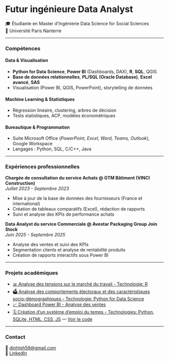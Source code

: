 # Futur ingénieure Data Analyst 

🎓 Étudiante en Master d'Ingénierie Data Science for Social Sciences  
🏫 Université Paris Nanterre

---
### Compétences
#### Data & Visualisation
- **Python for Data Science**, **Power BI** (Dashboards, DAX), **R**, **SQL**, QGIS  
- **Base de données relationnelles**, **PL/SQL (Oracle Database)**, **Excel avancé**, **SAS**  
- Visualisation (Power BI, QGIS, PowerPoint), storytelling de données

#### Machine Learning & Statistiques
- Régression linéaire, clustering, arbres de décision  
- Tests statistiques, ACP, modèles économétriques

#### Bureautique & Programmation
- Suite Microsoft Office (*PowerPoint, Excel, Word, Teams, Outlook*), Google Workspace  
- Langages : Python, SQL, C/C++, Java

---

### Expériences professionnelles

**Chargée de consultation du service Achats @ GTM Bâtiment (VINCI Construction)**  
_Juillet 2023 - Septembre 2023_

- Mise à jour de la base de données des fournisseurs (France et international)  
- Création de tableaux comparatifs (Excel), rédaction de rapports  
- Suivi et analyse des KPIs de performance achats  

**Data Analyst du service Commerciale @ Avestar Packaging Group Join Stock**  
_Juin 2025 - Septembre 2025_

- Analyse des ventes et suivi des KPIs  
- Segmentation clients et analyse de rentabilité produits  
- Création de rapports interactifs sous Power BI  

---

### Projets académiques

- [📊 Analyse des tensions sur le marché du travail - Technologie: R](https://github.com/Giahann21/projet-data-r)
- [🗳️ Analyse des comportements électoraux et des caractéristiques socio-démographiques - Technologie: Python for Data Science](https://github.com/Giahann21/projet-data-python)
- [📈 Dashboard Power BI - Analyse des ventes](./Analyse%20des%20ventes.pdf) 
- [🗓️ Création d’un système d’emploi du temps - Technologies: Python, SQLite, HTML, CSS, JS](https://emplois-du-temps.onrender.com) — [Voir le code](https://github.com/Giahann21/Emplois-du-temps)   

---

### Contact

📧 dinhtgh59@gmail.com  
🔗 [LinkedIn](https://www.linkedin.com/in/dinh-tgh/)
